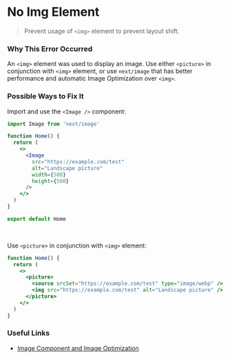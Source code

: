 # No Img Element

> Prevent usage of `<img>` element to prevent layout shift.

### Why This Error Occurred

An `<img>` element was used to display an image. Use either `<picture>` in conjunction with `<img>` element, or use `next/image` that has better performance and automatic Image Optimization over `<img>`.

### Possible Ways to Fix It

Import and use the `<Image />` component:

```jsx
import Image from 'next/image'

function Home() {
  return (
    <>
      <Image
        src="https://example.com/test"
        alt="Landscape picture"
        width={500}
        height={500}
      />
    </>
  )
}

export default Home
```

<br />

Use `<picture>` in conjunction with `<img>` element:

```jsx
function Home() {
  return (
    <>
      <picture>
        <source srcSet="https://example.com/test" type="image/webp" />
        <img src="https://example.com/test" alt="Landscape picture" />
      </picture>
    </>
  )
}
```

### Useful Links

- [Image Component and Image Optimization](https://nextjs.org/docs/basic-features/image-optimization)
